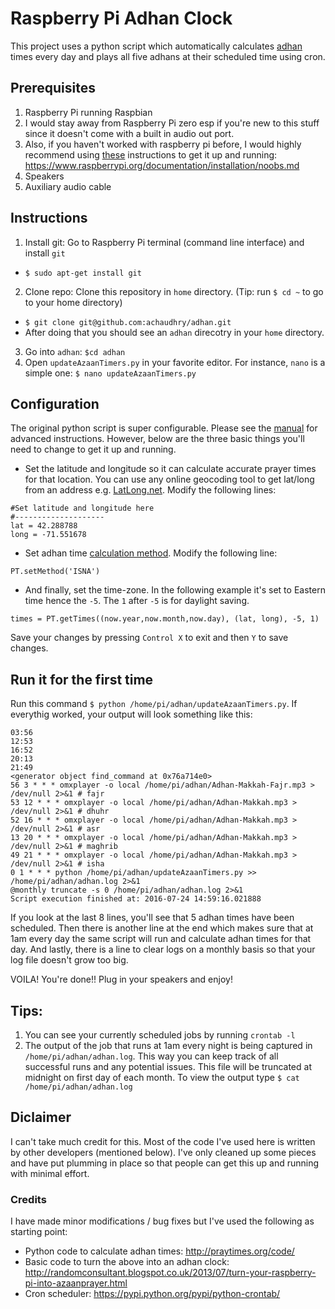 # Raspberry Pi Adhan Clock
This project uses a python script which automatically calculates [adhan](https://en.wikipedia.org/wiki/Adhan) times every day and plays all five adhans at their scheduled time using cron. 

## Prerequisites
1. Raspberry Pi running Raspbian
  1. I would stay away from Raspberry Pi zero esp if you're new to this stuff since it doesn't come with a built in audio out port.
  2. Also, if you haven't worked with raspberry pi before, I would highly recommend using [these](https://www.raspberrypi.org/documentation/installation/noobs.md) instructions to get it up and running: https://www.raspberrypi.org/documentation/installation/noobs.md
2. Speakers
3. Auxiliary audio cable

## Instructions
1. Install git: Go to Raspberry Pi terminal (command line interface) and install `git`
  * `$ sudo apt-get install git`
2. Clone repo: Clone this repository in `home` directory. (Tip: run `$ cd ~` to go to your home directory)
  * `$ git clone git@github.com:achaudhry/adhan.git`
  * After doing that you should see an `adhan` direcotry in your `home` directory. 
3. Go into `adhan`: `$cd adhan`
4. Open `updateAzaanTimers.py` in your favorite editor. For instance, `nano` is a simple one: `$ nano updateAzaanTimers.py`

## Configuration
The original python script is super configurable. Please see the [manual](http://praytimes.org/manual) for advanced instructions. However, below are the three basic things you'll need to change to get it up and running.

* Set the latitude and longitude so it can calculate accurate prayer times for that location. You can use any online geocoding tool to get lat/long from an address e.g. [LatLong.net](http://www.latlong.net/convert-address-to-lat-long.html). Modify the following lines:
```
#Set latitude and longitude here
#--------------------
lat = 42.288788
long = -71.551678
```
* Set adhan time [calculation method](http://praytimes.org/manual#Set_Calculation_Method). Modify the following line:
```
PT.setMethod('ISNA')
```
* And finally, set the time-zone. In the following example it's set to Eastern time hence the `-5`. The `1` after `-5` is for daylight saving.
```
times = PT.getTimes((now.year,now.month,now.day), (lat, long), -5, 1) 
```

Save your changes by pressing `Control X` to exit and then `Y` to save changes.

## Run it for the first time
Run this command `$ python /home/pi/adhan/updateAzaanTimers.py`. If everythig worked, your output will look something like this:
```
03:56
12:53
16:52
20:13
21:49
<generator object find_command at 0x76a714e0>
56 3 * * * omxplayer -o local /home/pi/adhan/Adhan-Makkah-Fajr.mp3 > /dev/null 2>&1 # fajr
53 12 * * * omxplayer -o local /home/pi/adhan/Adhan-Makkah.mp3 > /dev/null 2>&1 # dhuhr
52 16 * * * omxplayer -o local /home/pi/adhan/Adhan-Makkah.mp3 > /dev/null 2>&1 # asr
13 20 * * * omxplayer -o local /home/pi/adhan/Adhan-Makkah.mp3 > /dev/null 2>&1 # maghrib
49 21 * * * omxplayer -o local /home/pi/adhan/Adhan-Makkah.mp3 > /dev/null 2>&1 # isha
0 1 * * * python /home/pi/adhan/updateAzaanTimers.py >> /home/pi/adhan/adhan.log 2>&1
@monthly truncate -s 0 /home/pi/adhan/adhan.log 2>&1
Script execution finished at: 2016-07-24 14:59:16.021888
```

If you look at the last 8 lines, you'll see that 5 adhan times have been scheduled. Then there is another line at the end which makes sure that at 1am every day the same script will run and calculate adhan times for that day. And lastly, there is a line to clear logs on a monthly basis so that your log file doesn't grow too big.

VOILA! You're done!! Plug in your speakers and enjoy!

## Tips:
1. You can see your currently scheduled jobs by running `crontab -l`
2. The output of the job that runs at 1am every night is being captured in `/home/pi/adhan/adhan.log`. This way you can keep track of all successful runs and any potential issues. This file will be truncated at midnight on first day of each month. To view the output type `$ cat /home/pi/adhan/adhan.log`

## Diclaimer
I can't take much credit for this. Most of the code I've used here is written by other developers (mentioned below). I've only cleaned up some pieces and have put plumming in place so that people can get this up and running with minimal effort. 

### Credits
I have made minor modifications / bug fixes but I've used the following as starting point:
* Python code to calculate adhan times: http://praytimes.org/code/ 
* Basic code to turn the above into an adhan clock: http://randomconsultant.blogspot.co.uk/2013/07/turn-your-raspberry-pi-into-azaanprayer.html
* Cron scheduler: https://pypi.python.org/pypi/python-crontab/ 
